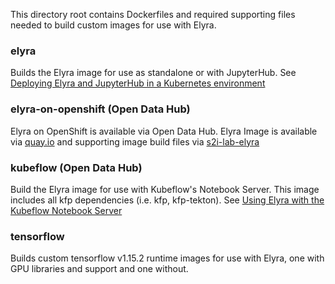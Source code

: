 <!--
{% comment %}
Copyright 2018-2021 Elyra Authors

Licensed under the Apache License, Version 2.0 (the "License");
you may not use this file except in compliance with the License.
You may obtain a copy of the License at

http://www.apache.org/licenses/LICENSE-2.0

Unless required by applicable law or agreed to in writing, software
distributed under the License is distributed on an "AS IS" BASIS,
WITHOUT WARRANTIES OR CONDITIONS OF ANY KIND, either express or implied.
See the License for the specific language governing permissions and
limitations under the License.
{% endcomment %}
-->

This directory root contains Dockerfiles and required supporting files needed to build custom images for use with Elyra.

### elyra
Builds the Elyra image for use as standalone or with JupyterHub. See [Deploying Elyra and JupyterHub in a Kubernetes environment](https://elyra.readthedocs.io/en/latest/recipes/deploying-elyra-in-a-jupyterhub-environment.html#deploying-elyra-jupyterhub-in-a-kubernetes-environment)

### elyra-on-openshift (Open Data Hub)
Elyra on OpenShift is available via Open Data Hub. Elyra Image is available via [quay.io](https://quay.io/repository/thoth-station/s2i-lab-elyra?tab=tags) and supporting image build files via [s2i-lab-elyra](https://github.com/opendatahub-io/s2i-lab-elyra)

### kubeflow (Open Data Hub)
Build the Elyra image for use with Kubeflow's Notebook Server. This image includes all kfp dependencies (i.e. kfp, kfp-tekton). See [Using Elyra with the Kubeflow Notebook Server](https://elyra.readthedocs.io/en/latest/recipes/using-elyra-with-kubeflow-notebook-server.html)

### tensorflow
Builds custom tensorflow v1.15.2 runtime images for use with Elyra, one with GPU libraries and support and one without.   

